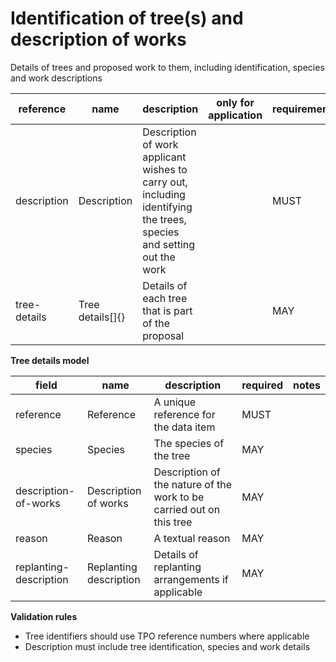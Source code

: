 # Identification of tree(s) and description of works

Details of trees and proposed work to them, including identification, 
species and work descriptions


| reference | name | description | only for application | requirement | notes |
| --- | --- | --- | --- | --- | --- |
| description | Description | Description of work applicant wishes to carry out, including identifying the trees, species and setting out the work |  | MUST |  |
| tree-details | Tree details[]{} | Details of each tree that is part of the proposal |  | MAY |  |


**Tree details model**

field | name | description | required | notes
-- | -- | -- | -- | --
reference | Reference | A unique reference for the data item | MUST | 
species | Species | The species of the tree | MAY | 
description-of-works | Description of works | Description of the nature of the work to be carried out on this tree | MAY | 
reason | Reason | A textual reason | MAY | 
replanting-description | Replanting description | Details of replanting arrangements if applicable | MAY | 

**Validation rules**

- Tree identifiers should use TPO reference numbers where applicable
- Description must include tree identification, species and work details